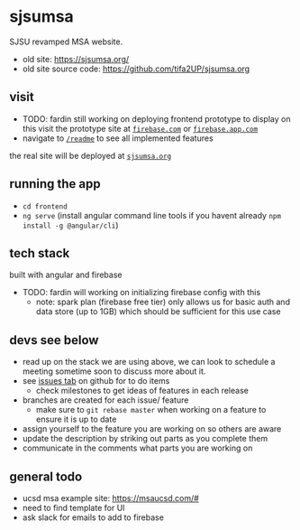 # sjsumsa
SJSU revamped MSA website. 
- old site: https://sjsumsa.org/
- old site source code: https://github.com/tifa2UP/sjsumsa.org

## visit
- TODO: fardin still working on deploying frontend prototype to display on this 
visit the prototype site at [`firebase.com`](TODO) or [`firebase.app.com`](TODO)
- navigate to [`/readme`](TODO) to see all implemented features 

the real site will be deployed at [`sjsumsa.org`](https://sjsumsa.org/)

## running the app
- `cd frontend`
- `ng serve` (install angular command line tools if you havent already `npm install -g @angular/cli`)

## tech stack
built with angular and firebase
- TODO: fardin will working on initializing firebase config with this
    - note: spark plan (firebase free tier) only allows us for basic auth and data store (up to 1GB) which should be sufficient for this use case

## devs see below
- read up on the stack we are using above, we can look to schedule a meeting sometime soon to discuss more about it.
- see [issues tab](https://github.com/FardinHaque60/sjsumsa/issues?q=is%3Aissue%20state%3Aopen) on github for to do items
    - check milestones to get ideas of features in each release
- branches are created for each issue/ feature
    - make sure to `git rebase master` when working on a feature to ensure it is up to date
- assign yourself to the feature you are working on so others are aware
- update the description by striking out parts as you complete them
- communicate in the comments what parts you are working on

## general todo
- ucsd msa example site: https://msaucsd.com/#
- need to find template for UI
- ask slack for emails to add to firebase 